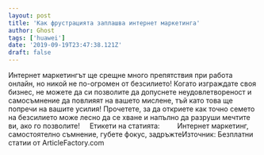 ```yaml
---
layout: post
title: 'Как фрустрацията заплашва интернет маркетинга'
author: Ghost
tags: ['huawei']
date: '2019-09-19T23:47:38.121Z'
draft: false
---
```


Интернет маркетингът ще срещне много препятствия при работа онлайн, но никой не по-огромен от безсилието! Когато изграждате своя бизнес, не можете да си позволите да допуснете неудовлетвореност и самосъмнение да повлияят на вашето мислене, тъй като това ще попречи на вашите усилия! Прочетете, за да откриете как точно семето на безсилието може лесно да се хване и напълно да разруши мечтите ви, ако го позволите!     Етикети на статията:         Интернет маркетинг, самостоятелно съмнение, губете фокус, задръжтеИзточник: Безплатни статии от ArticleFactory.com
